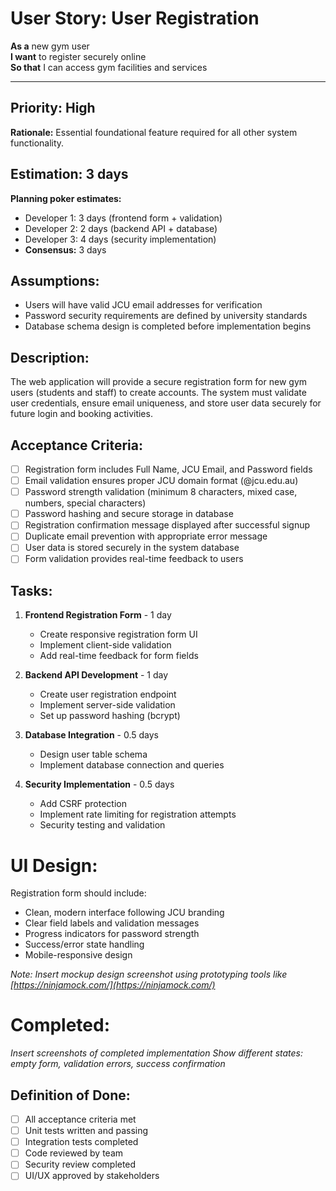 # User Story: User Registration

**As a** new gym user  
**I want** to register securely online  
**So that** I can access gym facilities and services  

---

## Priority: High  
**Rationale:** Essential foundational feature required for all other system functionality.

## Estimation: 3 days  
**Planning poker estimates:**
* Developer 1: 3 days (frontend form + validation)
* Developer 2: 2 days (backend API + database)
* Developer 3: 4 days (security implementation)
* **Consensus:** 3 days

## Assumptions:
- Users will have valid JCU email addresses for verification
- Password security requirements are defined by university standards
- Database schema design is completed before implementation begins

## Description:
The web application will provide a secure registration form for new gym users (students and staff) to create accounts. The system must validate user credentials, ensure email uniqueness, and store user data securely for future login and booking activities.

## Acceptance Criteria:
- [ ] Registration form includes Full Name, JCU Email, and Password fields
- [ ] Email validation ensures proper JCU domain format (@jcu.edu.au)
- [ ] Password strength validation (minimum 8 characters, mixed case, numbers, special characters)
- [ ] Password hashing and secure storage in database
- [ ] Registration confirmation message displayed after successful signup
- [ ] Duplicate email prevention with appropriate error message
- [ ] User data is stored securely in the system database
- [ ] Form validation provides real-time feedback to users

## Tasks:

1. **Frontend Registration Form** - 1 day
   - Create responsive registration form UI
   - Implement client-side validation
   - Add real-time feedback for form fields
   
2. **Backend API Development** - 1 day
   - Create user registration endpoint
   - Implement server-side validation
   - Set up password hashing (bcrypt)
   
3. **Database Integration** - 0.5 days
   - Design user table schema
   - Implement database connection and queries
   
4. **Security Implementation** - 0.5 days
   - Add CSRF protection
   - Implement rate limiting for registration attempts
   - Security testing and validation

# UI Design:
Registration form should include:
- Clean, modern interface following JCU branding
- Clear field labels and validation messages
- Progress indicators for password strength
- Success/error state handling
- Mobile-responsive design

*Note: Insert mockup design screenshot using prototyping tools like [https://ninjamock.com/](https://ninjamock.com/)*

# Completed:
*Insert screenshots of completed implementation*
*Show different states: empty form, validation errors, success confirmation*

## Definition of Done:
- [ ] All acceptance criteria met
- [ ] Unit tests written and passing
- [ ] Integration tests completed
- [ ] Code reviewed by team
- [ ] Security review completed
- [ ] UI/UX approved by stakeholders 